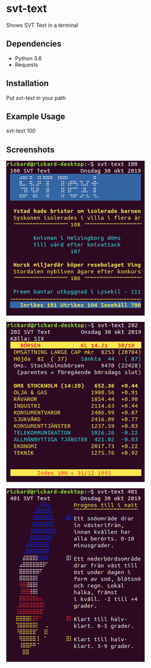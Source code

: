 # svt-text
Shows SVT Text in a terminal

## Dependencies
* Python 3.6
* Requests

## Installation
Put svt-text in your path

## Example Usage
svt-text 100

## Screenshots

![Page 100](/100.png?raw=true "Page 100")

![Page 202](/202.png?raw=true "Page 202")

![Page 401](/401.png?raw=true "Page 401")
